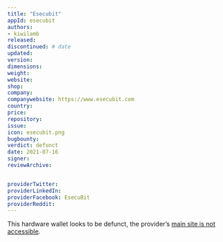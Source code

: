 ```yaml
---
title: "Esecubit"
appId: esecubit
authors:
- kiwilamb
released: 
discontinued: # date
updated:
version:
dimensions: 
weight: 
website: 
shop: 
company: 
companywebsite: https://www.esecubit.com
country: 
price: 
repository: 
issue:
icon: esecubit.png
bugbounty:
verdict: defunct
date: 2021-07-16
signer:
reviewArchive:


providerTwitter: 
providerLinkedIn: 
providerFacebook: EsecuBit
providerReddit: 
---
```


This hardware wallet looks to be defunct, the provider’s [main site is not accessible](https://www.esecubit.com).

